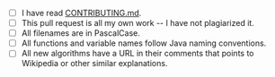 <!-- For completed items, change [ ] to [x] -->

- [ ] I have read [CONTRIBUTING.md](https://github.com/TheAlgorithms/Java/blob/master/CONTRIBUTING.md).
- [ ] This pull request is all my own work -- I have not plagiarized it.
- [ ] All filenames are in PascalCase.
- [ ] All functions and variable names follow Java naming conventions.
- [ ] All new algorithms have a URL in their comments that points to Wikipedia or other similar explanations.
